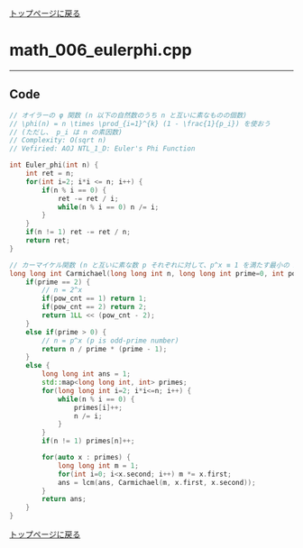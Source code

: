 <!-- Mathjax Support -->
<script type="text/javascript" async
  src="https://cdn.mathjax.org/mathjax/latest/MathJax.js?config=TeX-MML-AM_CHTML">
</script>


[トップページに戻る](../index.html)

# math\_006\_eulerphi.cpp
---

## Code

```cpp
// オイラーの φ 関数 (n 以下の自然数のうち n と互いに素なものの個数)
// \phi(n) = n \times \prod_{i=1}^{k} (1 - \frac{1}{p_i}) を使おう
// (ただし、 p_i は n の素因数)
// Complexity: O(sqrt n)
// Vefiried: AOJ NTL_1_D: Euler's Phi Function

int Euler_phi(int n) {
    int ret = n;
    for(int i=2; i*i <= n; i++) {
        if(n % i == 0) {
            ret -= ret / i;
            while(n % i == 0) n /= i;
        }
    }
    if(n != 1) ret -= ret / n;
    return ret;
}

// カーマイケル関数 (n と互いに素な数 p それぞれに対して、p^x ≡ 1 を満たす最小の x)
long long int Carmichael(long long int n, long long int prime=0, int pow_cnt=0) {
    if(prime == 2) {
        // n = 2^x
        if(pow_cnt == 1) return 1;
        if(pow_cnt == 2) return 2;
        return 1LL << (pow_cnt - 2);
    }
    else if(prime > 0) {
        // n = p^x (p is odd-prime number)
        return n / prime * (prime - 1);
    }
    else {
        long long int ans = 1;
        std::map<long long int, int> primes;
        for(long long int i=2; i*i<=n; i++) {
            while(n % i == 0) {
                primes[i]++;
                n /= i;
            }
        }
        if(n != 1) primes[n]++;

        for(auto x : primes) {
            long long int m = 1;
            for(int i=0; i<x.second; i++) m *= x.first;
            ans = lcm(ans, Carmichael(m, x.first, x.second));
        }
        return ans;
    }
}
```

[トップページに戻る](../index.html)
